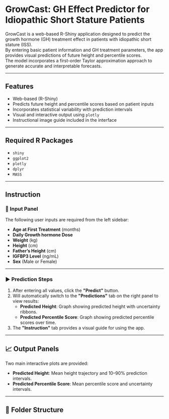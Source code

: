 # GrowCast: GH Effect Predictor for Idiopathic Short Stature Patients

GrowCast is a web-based R-Shiny application designed to predict the growth hormone (GH) treatment effect in patients with idiopathic short stature (ISS).  
By entering basic patient information and GH treatment parameters, the app provides visual predictions of future height and percentile scores.  
The model incorporates a first-order Taylor approximation approach to generate accurate and interpretable forecasts.

---

## Features

- Web-based (R-Shiny)
- Predicts future height and percentile scores based on patient inputs
- Incorporates statistical variability with prediction intervals
- Visual and interactive output using `plotly`
- Instructional image guide included in the interface

---

## Required R Packages

- `shiny`
- `ggplot2`
- `plotly`
- `dplyr`
- `MASS`

---

## Instruction


### 🧾 Input Panel

The following user inputs are required from the left sidebar:

- **Age at First Treatment** (months)
- **Daily Growth hormone Dose**
- **Weight** (kg)
- **Height** (cm)
- **Father’s Height** (cm)
- **IGFBP3 Level** (ng/mL)
- **Sex** (Male or Female)

---

### ▶️ Prediction Steps

1. After entering all values, click the **"Predict"** button.
2. Will automatically switch to the **"Predictions"** tab on the right panel to view results:
   - **Predicted Height**: Graph showing predicted height with uncertainty ribbons.
   - **Predicted Percentile Score**: Graph showing predicted percentile scores over time.
3. The **"Instruction"** tab provides a visual guide for using the app.

---

## 📈 Output Panels

Two main interactive plots are provided:

- **Predicted Height**: Mean height trajectory and 10–90% prediction intervals.
- **Predicted Percentile Score**: Mean percentile score and uncertainty intervals.

---

## 📂 Folder Structure

